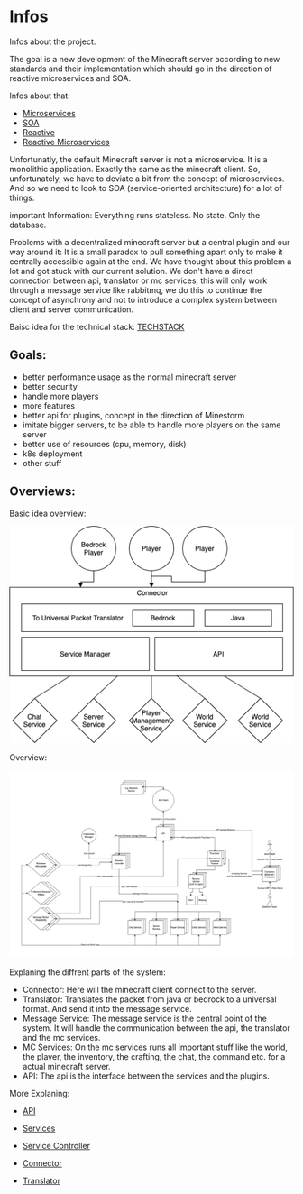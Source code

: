 # Infos
Infos about the project.

The goal is a new development of the Minecraft server according to new standards and their implementation which should go in the direction of reactive microservices and SOA.

Infos about that:

- [Microservices](https://en.wikipedia.org/wiki/Microservices)
- [SOA](https://en.wikipedia.org/wiki/Service-oriented_architecture)
- [Reactive](https://en.wikipedia.org/wiki/Reactive_programming)
- [Reactive Microservices](https://www.lightbend.com/microservices/reactive-microservices-events-domain-driven-design-ddd)


Unfortunatly, the default Minecraft server is not a microservice. It is a monolithic application. Exactly the same as the minecraft client.
So, unfortunately, we have to deviate a bit from the concept of microservices. And so we need to look to SOA (service-oriented architecture) for a lot of things.

important Information: Everything runs stateless. No state. Only the database.

Problems with a decentralized minecraft server but a central plugin and our way around it:
It is a small paradox to pull something apart only to make it centrally accessible again at the end. We have thought about this problem a lot and got stuck with our current solution. We don't have a direct connection between api, translator or mc services, this will only work through a message service like rabbitmq, we do this to continue the concept of asynchrony and not to introduce a complex system between client and server communication. 

Baisc idea for the technical stack:
[TECHSTACK](./TECHSTACK.md)

## Goals:
+ better performance usage as the normal minecraft server
+ better security
+ handle more players
+ more features
+ better api for plugins, concept in the direction of Minestorm
+ imitate bigger servers, to be able to handle more players on the same server
+ better use of resources (cpu, memory, disk)
+ k8s deployment
+ other stuff



## Overviews:
Basic idea overview:

![Idea as a diagram](images/idea.png)


Overview:

![Overview](images/overview.png)

Explaning the diffrent parts of the system:

- Connector: Here will the minecraft client connect to the server.
- Translator: Translates the packet from java or bedrock to a universal format. And send it into the message service.
- Message Service: The message service is the central point of the system. It will handle the communication between the api, the translator and the mc services.
- MC Services: On the mc services runs all important stuff like the world, the player, the inventory, the crafting, the chat, the command etc. for a actual minecraft server.
- API: The api is the interface between the services and the plugins.

More Explaning: 
- [API](./software-parts/api.md)

- [Services](./software-parts/services.md)

- [Service Controller](./software-parts/service-controller.md)

- [Connector](./software-parts/connector.md)
- [Translator](./software-parts/translator.md)

